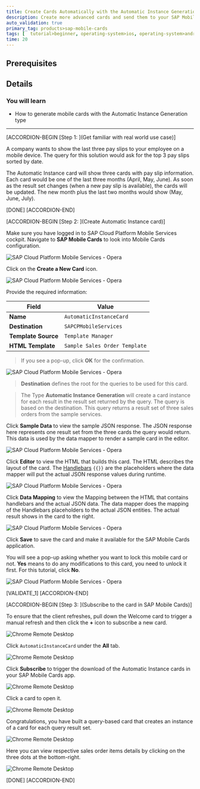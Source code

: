 ```yaml
---
title: Create Cards Automatically with the Automatic Instance Generation Template
description: Create more advanced cards and send them to your SAP Mobile Cards application.
auto_validation: true
primary_tag: products>sap-mobile-cards
tags: [  tutorial>beginner, operating-system>ios, operating-system>android, topic>mobile, products>sap-cloud-platform, products>sap-mobile-cards, software-product-function>sap-cloud-platform-mobile-services ]
time: 20
---
```


## Prerequisites

## Details
### You will learn
 - How to generate mobile cards with the Automatic Instance Generation type

---

[ACCORDION-BEGIN [Step 1: ](Get familiar with real world use case)]

A company wants to show the last three pay slips to your employee on a mobile device. The query for this solution would ask for the top 3 pay slips sorted by date.

The Automatic Instance card will show three cards with pay slip information. Each card would be one of the last three months (April, May, June). As soon as the result set changes (when a new pay slip is available), the cards will be updated. The new month plus the last two months would show (May, June, July).

[DONE]
[ACCORDION-END]

[ACCORDION-BEGIN [Step 2: ](Create Automatic Instance card)]

Make sure you have logged in to SAP Cloud Platform Mobile Services cockpit. Navigate to **SAP Mobile Cards** to look into Mobile Cards configuration.

![SAP Cloud Platform Mobile Services - Opera](Markdown_files/img_000.png)

Click on the **Create a New Card** icon.

![SAP Cloud Platform Mobile Services - Opera](Markdown_files/img_001.png)

Provide the required information:

| Field | Value |
|----|----|
| **Name** | `AutomaticInstanceCard` |
| **Destination** | `SAPCPMobileServices` |
| **Template Source** | `Template Manager` |
| **HTML Template** | `Sample Sales Order Template` |

> If you see a pop-up, click **OK** for the confirmation.

![SAP Cloud Platform Mobile Services - Opera](Markdown_files/img_010.png)

> **Destination** defines the root for the queries to be used for this card.

>The Type **Automatic Instance Generation** will create a card instance for each result in the result set returned by the query. The query is based on the destination. This query returns a result set of three sales orders from the sample services.

Click **Sample Data** to view the sample JSON response. The JSON response here represents one result set from the three cards the query would return. This data is used by the data mapper to render a sample card in the editor.

![SAP Cloud Platform Mobile Services - Opera](Markdown_files/img_012.png)

Click **Editor** to view the HTML that builds this card. The HTML describes the layout of the card. The [Handlebars](https://handlebarsjs.com/) `{{}}` are the placeholders where the data mapper will put the actual JSON response values during runtime.

![SAP Cloud Platform Mobile Services - Opera](Markdown_files/img_014.png)

Click **Data Mapping** to view the Mapping between the HTML that contains handlebars and the actual JSON data. The data mapper does the mapping of the Handlebars placeholders to the actual JSON entities. The actual result shows in the card to the right.

![SAP Cloud Platform Mobile Services - Opera](Markdown_files/img_016.png)

Click **Save** to save the card and make it available for the SAP Mobile Cards application.

You will see a pop-up asking whether you want to lock this mobile card or not. **Yes** means to do any modifications to this card, you need to unlock it first. For this tutorial, click **No**.

![SAP Cloud Platform Mobile Services - Opera](Markdown_files/img_018.png)

[VALIDATE_1]
[ACCORDION-END]

[ACCORDION-BEGIN [Step 3: ](Subscribe to the card in SAP Mobile Cards)]

To ensure that the client refreshes, pull down the Welcome card to trigger a manual refresh and then click the **+** icon to subscribe a new card.

![Chrome Remote Desktop](Markdown_files/img_020.png)

Click `AutomaticInstanceCard` under the **All** tab.

![ Chrome Remote Desktop](Markdown_files/img_022.png)

Click **Subscribe** to trigger the download of the Automatic Instance cards in your SAP Mobile Cards app.

![ Chrome Remote Desktop](Markdown_files/img_023.png)

Click a card to open it.

![ Chrome Remote Desktop](Markdown_files/img_024.png)

Congratulations, you have built a query-based card that creates an instance of a card for each query result set.

![ Chrome Remote Desktop](Markdown_files/img_025.png)

Here you can view respective sales order items details by clicking on the three dots at the bottom-right.

![Chrome Remote Desktop](Markdown_files/img_026.png)

[DONE]
[ACCORDION-END]

